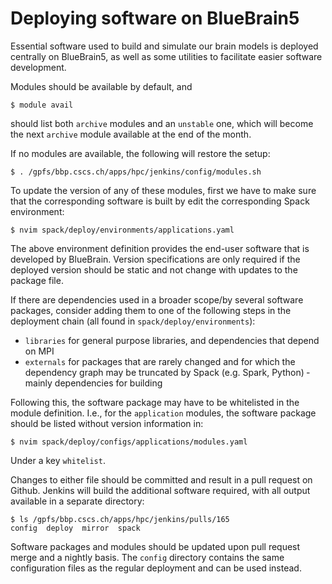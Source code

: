 # Deploying software on BlueBrain5

Essential software used to build and simulate our brain models is deployed
centrally on BlueBrain5, as well as some utilities to facilitate easier
software development.

Modules should be available by default, and

    $ module avail

should list both `archive` modules and an `unstable` one, which will become
the next `archive` module available at the end of the month.

If no modules are available, the following will restore the setup:

    $ . /gpfs/bbp.cscs.ch/apps/hpc/jenkins/config/modules.sh

To update the version of any of these modules, first we have to make sure
that the corresponding software is built by edit the corresponding Spack
environment:

    $ nvim spack/deploy/environments/applications.yaml

The above environment definition provides the end-user software that is
developed by BlueBrain.
Version specifications are only required if the deployed version should be
static and not change with updates to the package file.

If there are dependencies used in a broader scope/by several software
packages, consider adding them to one of the following steps in the
deployment chain (all found in `spack/deploy/environments`):

* `libraries` for general purpose libraries, and dependencies that depend
  on MPI
* `externals` for packages that are rarely changed and for which
  the dependency graph may be truncated by Spack (e.g. Spark, Python) ­
  mainly dependencies for building

Following this, the software package may have to be whitelisted
in the module definition. I.e., for the `application` modules, the software
package should be listed without version information in:

    $ nvim spack/deploy/configs/applications/modules.yaml

Under a key `whitelist`.

Changes to either file should be committed and result in a pull request on
Github.
Jenkins will build the additional software required, with all output
available in a separate directory:

    $ ls /gpfs/bbp.cscs.ch/apps/hpc/jenkins/pulls/165
    config  deploy  mirror  spack

Software packages and modules should be updated upon pull request merge and
a nightly basis.
The `config` directory contains the same configuration files as the regular
deployment and can be used instead.

